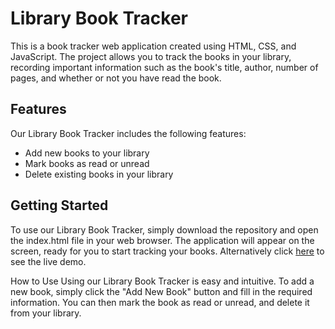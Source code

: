 # Library Book Tracker
This is a book tracker web application created using HTML, CSS, and JavaScript. The project allows you to track the books in your library, recording important information such as the book's title, author, number of pages, and whether or not you have read the book.

## Features
Our Library Book Tracker includes the following features:

- Add new books to your library
- Mark books as read or unread
- Delete existing books in your library

## Getting Started
To use our Library Book Tracker, simply download the repository and open the index.html file in your web browser. The application will appear on the screen, ready for you to start tracking your books. Alternatively click [here](https://parmvirgrewal-library.netlify.app/) to see the live demo.

How to Use
Using our Library Book Tracker is easy and intuitive. To add a new book, simply click the "Add New Book" button and fill in the required information. You can then mark the book as read or unread, and delete it from your library.
